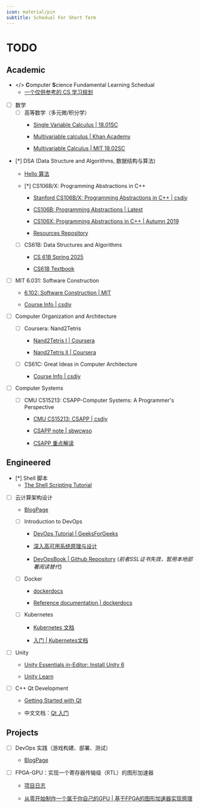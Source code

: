 ```yaml
---
icon: material/pin
subtitle: Schedual For Short Term
---
```


# TODO

## Academic

- </> **C**omputer **S**cience Fundamental Learning Schedual
    - [一个仅供参考的 CS 学习规划](https://csdiy.wiki/CS%E5%AD%A6%E4%B9%A0%E8%A7%84%E5%88%92/)

- [ ] 数学
    - [ ] 高等数学（多元微/积分学）
        - [Single Variable Calculus | 18.01SC](https://ocw.mit.edu/courses/18-01sc-single-variable-calculus-fall-2010/)

        - [Multivariable calculus | Khan Academy](https://www.khanacademy.org/math/multivariable-calculus)

        - [Multivariable Calculus | MIT 18.02SC](https://ocw.mit.edu/courses/18-02sc-multivariable-calculus-fall-2010/)

- [*] DSA (Data Structure and Algorithms, 数据结构与算法)
    - [Hello 算法](https://www.hello-algo.com/)

    - [*] CS106B/X: Programming Abstractions in C++
        - [Stanford CS106B/X: Programming Abstractions in C++ | csdiy](https://csdiy.wiki/%E7%BC%96%E7%A8%8B%E5%85%A5%E9%97%A8/cpp/CS106B_CS106X/)

        - [CS106B: Programming Abstractions | Latest](https://web.stanford.edu/class/cs106b/)

        - [CS106X: Programming Abstractions in C++ | Autumn 2019](https://web.stanford.edu/class/cs106x/)

        - [Resources Repository](https://github.com/virtualguard101/CS106B)

    - [ ] CS61B: Data Structures and Algorithms
        - [CS 61B Spring 2025](https://sp25.datastructur.es/)

        - [CS61B Textbook](https://cs61b-2.gitbook.io/cs61b-textbook)

- [ ] MIT 6.031: Software Construction
    - [6.102: Software Construction | MIT](https://web.mit.edu/6.102/www/sp25/)

    - [Course Info | csdiy](https://csdiy.wiki/%E8%BD%AF%E4%BB%B6%E5%B7%A5%E7%A8%8B/6031/)

- [ ] Computer Organization and Architecture

    - [ ] Coursera: Nand2Tetris
        - [Nand2Tetris I | Coursera](https://www.coursera.org/learn/build-a-computer)

        - [Nand2Tetris II | Coursera](https://www.coursera.org/learn/nand2tetris2)

    - [ ] CS61C: Great Ideas in Computer Architecture
        - [Course Info | csdiy](https://csdiy.wiki/%E4%BD%93%E7%B3%BB%E7%BB%93%E6%9E%84/CS61C/)

- [ ] Computer Systems

    - [ ] CMU CS15213: CSAPP-Computer Systems: A Programmer's Perspective
        - [CMU CS15213: CSAPP | csdiy](https://csdiy.wiki/%E8%AE%A1%E7%AE%97%E6%9C%BA%E7%B3%BB%E7%BB%9F%E5%9F%BA%E7%A1%80/CSAPP/)

        - [CSAPP note | sbwcwso](https://note.sbwcwso.com/CSStudy/#/page/csapp)

        - [CSAPP 重点解读](https://fengmuzi2003.gitbook.io/csapp3e)


## Engineered

- [*] Shell 脚本
    - [The Shell Scripting Tutorial](https://www.shellscript.sh/)

- [ ] 云计算架构设计
    - [BlogPage](https://blog.virtualguard101.xyz/2025/05/19/container-tech/)

    - [ ] Introduction to DevOps
        - [DevOps Tutorial | GeeksForGeeks](https://www.geeksforgeeks.org/devops-tutorial/)

        - [深入高可用系统原理与设计](https://www.thebyte.com.cn/)

        - [DevOpsBook | Github Repository](https://github.com/virtualguard101/DevOpsBook)
        (*前者SSL证书失效，暂用本地部署阅读替代*)

    - [ ] Docker
        - [dockerdocs](https://docs.docker.com/)

        - [Reference documentation | dockerdocs](https://docs.docker.com/reference/)

    - [ ] Kubernetes
        - [Kubernetes 文档](https://kubernetes.io/zh-cn/docs/home/)

        - [入门 | Kubernetes文档](https://kubernetes.io/zh-cn/docs/setup/)

- [ ] Unity
    - [Unity Essentials in-Editor: Install Unity 6](https://learn.unity.com/tutorial/66c39b3bedbc2a1990cb94c6?contentId=66c4ab6bedbc2a1f94eb0a93&missionId=66c4aac0edbc2a23228c872d&pathwayId=66c4af96edbc2a1604fdfba1&tab=overview)

    - [Unity Learn](https://learn.unity.com/u/68172f02edbc2a162daa2c41/?tab=activity)

- [ ] C++ Qt Development
    - [Getting Started with Qt](https://doc.qt.io/qt-6.8/gettingstarted.html)

    - 中文文档：[Qt 入门](https://doc.qt.io/qt-6.8/zh/gettingstarted.html)


## Projects

- [ ] DevOps 实践（游戏构建、部署、测试）
    - [BlogPage](https://blog.virtualguard101.xyz/2025/06/05/devops-practice/)

- [ ] FPGA-GPU：实现一个寄存器传输级（RTL）的图形加速器
    - [项目日志](https://projects.virtualguard101.xyz/posts/gpu-researching-log/)

    - [从零开始制作一个属于你自己的GPU | 基于FPGA的图形加速器实现原理](https://zhuanlan.zhihu.com/p/714400366?utm_psn=1883987006549374851)
